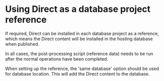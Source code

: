# Using Direct as a database project reference

If required, Direct can be installed in each database project as a reference, which means the Direct content will be installed in the hosting database when published.

In all cases, the post-processing script (reference data) needs to be run after the normal operations have been completed.

When setting up the reference, the 'same database' option should be used for database location. This will add the Direct content to the database.
